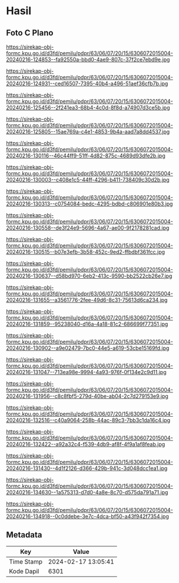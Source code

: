 # Hasil

## Foto C Plano

https://sirekap-obj-formc.kpu.go.id/d3fd/pemilu/pdpr/63/06/07/20/15/6306072015004-20240216-124853--fa92550a-bbd0-4ae9-807c-37f2ce7ebd9e.jpg

https://sirekap-obj-formc.kpu.go.id/d3fd/pemilu/pdpr/63/06/07/20/15/6306072015004-20240216-124931--ced16507-7395-40b4-a496-51aef36cfb7b.jpg

https://sirekap-obj-formc.kpu.go.id/d3fd/pemilu/pdpr/63/06/07/20/15/6306072015004-20240216-125456--2f241ea3-68b4-4c0d-8f8d-a74907d3ce5b.jpg

https://sirekap-obj-formc.kpu.go.id/d3fd/pemilu/pdpr/63/06/07/20/15/6306072015004-20240216-125805--15ae769a-c4e1-4853-9b4a-aad7a8dd4537.jpg

https://sirekap-obj-formc.kpu.go.id/d3fd/pemilu/pdpr/63/06/07/20/15/6306072015004-20240216-130116--46c44ff9-51ff-4d82-875c-4689d93dfe2b.jpg

https://sirekap-obj-formc.kpu.go.id/d3fd/pemilu/pdpr/63/06/07/20/15/6306072015004-20240216-130003--c408e1c5-44ff-4296-b411-738409c30d2b.jpg

https://sirekap-obj-formc.kpu.go.id/d3fd/pemilu/pdpr/63/06/07/20/15/6306072015004-20240216-130313--c0754084-bedc-4295-bdbd-c806901e80b3.jpg

https://sirekap-obj-formc.kpu.go.id/d3fd/pemilu/pdpr/63/06/07/20/15/6306072015004-20240216-130558--de3f24e9-5696-4a67-ae00-9f2178281cad.jpg

https://sirekap-obj-formc.kpu.go.id/d3fd/pemilu/pdpr/63/06/07/20/15/6306072015004-20240216-130515--b07e3efb-3b58-452c-9ed2-ffbdbf361fcc.jpg

https://sirekap-obj-formc.kpu.go.id/d3fd/pemilu/pdpr/63/06/07/20/15/6306072015004-20240216-130637--d58bd970-6eb2-413c-9590-bb2522cb26e7.jpg

https://sirekap-obj-formc.kpu.go.id/d3fd/pemilu/pdpr/63/06/07/20/15/6306072015004-20240216-131655--a3561776-2fee-49d6-8c31-75613d6ca234.jpg

https://sirekap-obj-formc.kpu.go.id/d3fd/pemilu/pdpr/63/06/07/20/15/6306072015004-20240216-131859--95238040-d16a-4a18-81c2-686699f77351.jpg

https://sirekap-obj-formc.kpu.go.id/d3fd/pemilu/pdpr/63/06/07/20/15/6306072015004-20240216-130902--a9e02479-7bc0-44e5-a619-53cbe15169fd.jpg

https://sirekap-obj-formc.kpu.go.id/d3fd/pemilu/pdpr/63/06/07/20/15/6306072015004-20240216-131047--713ea98e-9994-4a93-976f-0f134e2c9d11.jpg

https://sirekap-obj-formc.kpu.go.id/d3fd/pemilu/pdpr/63/06/07/20/15/6306072015004-20240216-131956--c8c8fbf5-279d-40be-ab04-2c7d279153e9.jpg

https://sirekap-obj-formc.kpu.go.id/d3fd/pemilu/pdpr/63/06/07/20/15/6306072015004-20240216-132516--c40a9064-258b-44ac-89c3-7bb3c1da16c4.jpg

https://sirekap-obj-formc.kpu.go.id/d3fd/pemilu/pdpr/63/06/07/20/15/6306072015004-20240216-132422--a92a32c4-f539-4db9-af8f-4f9a1af8feab.jpg

https://sirekap-obj-formc.kpu.go.id/d3fd/pemilu/pdpr/63/06/07/20/15/6306072015004-20240216-131430--4d1f2126-d366-429b-941c-3d048dcc1ea1.jpg

https://sirekap-obj-formc.kpu.go.id/d3fd/pemilu/pdpr/63/06/07/20/15/6306072015004-20240216-134630--1a575313-d7d0-4a8e-8c70-d575da791a71.jpg

https://sirekap-obj-formc.kpu.go.id/d3fd/pemilu/pdpr/63/06/07/20/15/6306072015004-20240216-134918--0c0ddebe-3e7c-4dca-bf50-a43f942f7354.jpg


## Metadata

| Key        | Value               |
| ---------- | ------------------- |
| Time Stamp | 2024-02-17 13:05:41 |
| Kode Dapil | 6301                |



